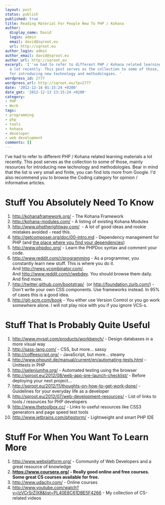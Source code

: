 ```yaml
---
layout: post
status: publish
published: true
title: Reading Material For People New To PHP / Kohana
author:
  display_name: David
  login: admin
  email: david@sqroot.eu
  url: http://sqroot.eu
author_login: admin
author_email: david@sqroot.eu
author_url: http://sqroot.eu
excerpt: 'I''ve had to refer to different PHP / Kohana related learning materials
  a lot recently. This post serves as the collection to some of those, mainly resources
  for introducing new technology and methodologies. '
wordpress_id: 2777
wordpress_url: http://sqroot.eu/?p=2777
date: '2012-12-14 01:15:24 +0200'
date_gmt: '2012-12-13 23:15:24 +0200'
category:
- PHP
- Work
tags:
- programming
- php
- tools
- kohana
- developer
- web development
comments: []
---
```

I've had to refer to different PHP / Kohana related learning materials a lot recently. This post serves as the collection to some of those, mainly resources for introducing new technology and methodologies. Bear in mind that the list is very small and finite, you can find lots more from Google. I'd also recommend you to browse the Coding category for opinion / informative articles.
<h1>Stuff You Absolutely Need To Know</h1>
<ol>
<li><a href="http://kohanaframework.org/">http://kohanaframework.org/</a> - The Kohana Framework</li>
<li><a href="http://kohana-modules.com/">http://kohana-modules.com/</a> - A listing of existing Kohana Modules</li>
<li><a href="http://www.phptherightway.com/">http://www.phptherightway.com/</a>  - A lot of good ideas and rookie mistakes avoided - read this.</li>
<li><a href="http://getcomposer.org/doc/00-intro.md">http://getcomposer.org/doc/00-intro.md</a> - Dependency management for PHP (and <a href="packagist.org">the place where you find your dependencies</a>)</li>
<li><a href="http://www.phpdoc.org/">http://www.phpdoc.org/</a> - Learn the PHPDoc syntax and comment your code.</li>
<li><a href="http://www.reddit.com/r/programming">http://www.reddit.com/r/programming</a> - As a programmer, you constantly learn new stuff. This is where you do it. And <a href="http://news.ycombinator.com/">http://news.ycombinator.com/</a>. And <a href="http://www.reddit.com/r/webdev">http://www.reddit.com/r/webdev</a>. You should browse them daily. And find more.</li>
<li><a href="http://twitter.github.com/bootstrap/">http://twitter.github.com/bootstrap/</a>  (or <a href="http://foundation.zurb.com/">http://foundation.zurb.com/</a>) - Don't write your own CSS components. Use frameworks instead. In 95% of cases this is a good idea.</li>
<li><a href="http://git-scm.com/book">http://git-scm.com/book</a> - You either use Version Control or you go work somewhere alone. I will not play nice with you if you ignore VCS-s.</li>
</ol>
<h1>Stuff That Is Probably Quite Useful</h1>
<ol>
<li><a href="http://www.mysql.com/products/workbench/">http://www.mysql.com/products/workbench/</a> - Design databases in a more visual way</li>
<li><a href="http://sass-lang.com/">http://sass-lang.com/</a> - CSS, but more... sassy</li>
<li><a href="http://coffeescript.org/">http://coffeescript.org/</a> - JavaScript, but more... steamy</li>
<li><a href="http://www.phpunit.de/manual/current/en/automating-tests.html">http://www.phpunit.de/manual/current/en/automating-tests.html</a> - Unittests in PHP</li>
<li><a href="http://seleniumhq.org/">http://seleniumhq.org/</a> - Automated testing using the browser</li>
<li><a href="http://sqroot.eu/2012/08/web-app-pre-launch-checklist/">http://sqroot.eu/2012/08/web-app-pre-launch-checklist/</a> - Before deploying your next project...</li>
<li><a href="http://sqroot.eu/2012/11/thoughts-on-how-to-get-work-done/">http://sqroot.eu/2012/11/thoughts-on-how-to-get-work-done/</a> - Guidelines for your everyday life as a developer</li>
<li><a href="http://sqroot.eu/2012/07/web-development-resources/">http://sqroot.eu/2012/07/web-development-resources/</a> - List of links to tools / resources for PHP developers</li>
<li><a href="http://www.thetoolbox.cc/">http://www.thetoolbox.cc/</a> - Links to useful resources like CSS3 generators and page speed test tools</li>
<li><a href="http://www.jetbrains.com/phpstorm/">http://www.jetbrains.com/phpstorm/</a> - Lightweight and smart PHP IDE</li>
</ol>
<h1>Stuff For When You Want To Learn More</h1>
<ol>
<li><span style="line-height: 13px;"><a href="http://www.webplatform.org/">http://www.webplatform.org/</a> - Community of Web Developers and a great resource of knowledge<br />
</span></li>
<li><strong><a href="https://www.coursera.org/">https://www.coursera.org/</a> - Really good online and free courses. Some great CS courses available for free.</strong></li>
<li><a href="http://www.udacity.com/">http://www.udacity.com/</a> - Online courses</li>
<li><a href="http://www.youtube.com/watch?v=IzVCrSrZIX8&amp;list=PL40E8C61DBE5F4266">http://www.youtube.com/watch?v=IzVCrSrZIX8&amp;list=PL40E8C61DBE5F4266</a> - My collection of CS-related videos</li>
</ol>
